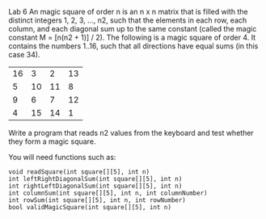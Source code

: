 Lab 6
An magic square of order n is an n x n matrix that is filled with the distinct integers 1, 2, 3, …, n2, such that the elements in each row, each column, and each diagonal sum up to the same constant (called the magic constant M = [n(n2 + 1)] / 2). The following is a magic square of order 4. It contains the numbers 1..16, such that all directions have equal sums (in this case 34).

|     |     |     |     |
| --- | --- | --- | --- |
| 16 | 3  | 2  | 13 |
| 5  | 10 | 11 | 8  |
| 9  | 6  | 7  | 12 |
| 4  | 15 | 14 |	1 |

Write a program that reads n2 values from the keyboard and test whether they form a magic square.

You will need functions such as:
```
void readSquare(int square[][5], int n)		
int leftRightDiagonalSum(int square[][5], int n)	
int rightLeftDiagonalSum(int square[][5], int n)
int columnSum(int square[][5], int n, int columnNumber)
int rowSum(int square[][5], int n, int rowNumber)
bool validMagicSquare(int square[][5], int n)
```
